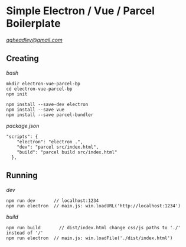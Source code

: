 # Simple Electron / Vue / Parcel Boilerplate
*agheadley@gmail.com*


## Creating

*bash*
```
mkdir electron-vue-parcel-bp
cd electron-vue-parcel-bp
npm init

npm install --save-dev electron
npm install --save vue
npm install --save parcel-bundler
```

*package.json*
```
"scripts": {
    "electron": "electron .",
    "dev": "parcel src/index.html",
    "build": "parcel build src/index.html"
  },
```

## Running

*dev*
```
npm run dev       // localhost:1234
npm run electron  // main.js: win.loadURL('http://localhost:1234')

```

*build*
```
npm run build       // dist/index.html change css/js paths to './' instead of '/'
npm run electron  // main.js: win.loadFile('./dist/index.html')

```





